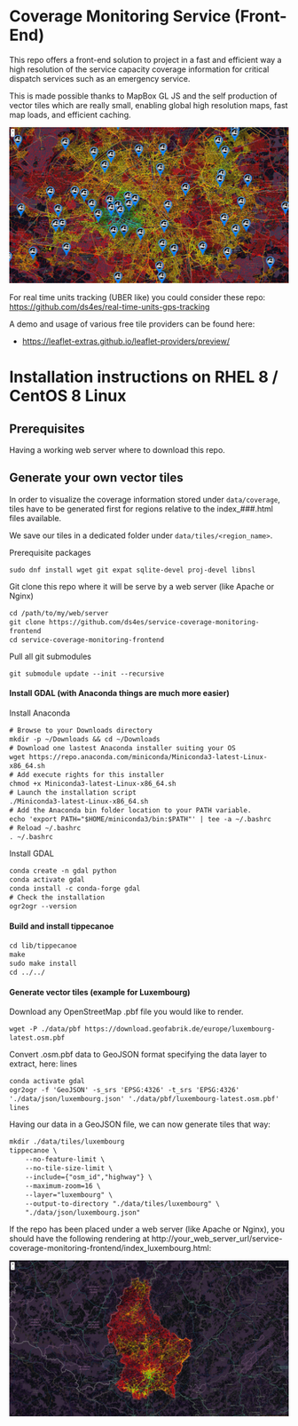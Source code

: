 # Coverage Monitoring Service (Front-End)

This repo offers a front-end solution to project in a fast and efficient way a high resolution of the service capacity coverage information for critical dispatch services such as an emergency service.

This is made possible thanks to MapBox GL JS and the self production of vector tiles which are really small, enabling global high resolution maps, fast map loads, and efficient caching. 

![Rendering example for Ile-de-France region](img/rendering_example_ile-de-france.jpg)

For real time units tracking (UBER like) you could consider these repo: https://github.com/ds4es/real-time-units-gps-tracking

A demo and usage of various free tile providers can be found here:

* https://leaflet-extras.github.io/leaflet-providers/preview/

# Installation instructions on RHEL 8 / CentOS 8 Linux

## Prerequisites

Having a working web server where to download this repo.

## Generate your own vector tiles 

In order to visualize the coverage information stored under `data/coverage`, tiles have to be generated first for regions relative to the index_###.html files available.

We save our tiles in a dedicated folder under `data/tiles/<region_name>`.

Prerequisite packages
```
sudo dnf install wget git expat sqlite-devel proj-devel libnsl
```

Git clone this repo where it will be serve by a web server (like Apache or Nginx)
```
cd /path/to/my/web/server
git clone https://github.com/ds4es/service-coverage-monitoring-frontend
cd service-coverage-monitoring-frontend
```

Pull all git submodules
```
git submodule update --init --recursive
```

#### Install GDAL (with Anaconda things are much more easier)
Install Anaconda
```
# Browse to your Downloads directory
mkdir -p ~/Downloads && cd ~/Downloads
# Download one lastest Anaconda installer suiting your OS
wget https://repo.anaconda.com/miniconda/Miniconda3-latest-Linux-x86_64.sh
# Add execute rights for this installer
chmod +x Miniconda3-latest-Linux-x86_64.sh
# Launch the installation script
./Miniconda3-latest-Linux-x86_64.sh
# Add the Anaconda bin folder location to your PATH variable.
echo 'export PATH="$HOME/miniconda3/bin:$PATH"' | tee -a ~/.bashrc
# Reload ~/.bashrc
. ~/.bashrc
```

Install GDAL
```
conda create -n gdal python
conda activate gdal
conda install -c conda-forge gdal
# Check the installation
ogr2ogr --version
```

#### Build and install tippecanoe
```
cd lib/tippecanoe
make
sudo make install
cd ../../
```

#### Generate vector tiles (example for Luxembourg)
Download any OpenStreetMap .pbf file you would like to render.
```
wget -P ./data/pbf https://download.geofabrik.de/europe/luxembourg-latest.osm.pbf
```
Convert .osm.pbf data to GeoJSON format specifying the data layer to extract, here: lines
```
conda activate gdal
ogr2ogr -f 'GeoJSON' -s_srs 'EPSG:4326' -t_srs 'EPSG:4326' './data/json/luxembourg.json' './data/pbf/luxembourg-latest.osm.pbf' lines
```
Having our data in a GeoJSON file, we can now generate tiles that way:
```
mkdir ./data/tiles/luxembourg
tippecanoe \
	--no-feature-limit \
	--no-tile-size-limit \
	--include={"osm_id","highway"} \
	--maximum-zoom=16 \
	--layer="luxembourg" \
	--output-to-directory "./data/tiles/luxembourg" \
	"./data/json/luxembourg.json"
```

If the repo has been placed under a web server (like Apache or Nginx), you should have the following rendering at http://your_web_server_url/service-coverage-monitoring-frontend/index_luxembourg.html:

![Rendering example for Luxembourg](img/rendering_example_luxembourg.jpg)
